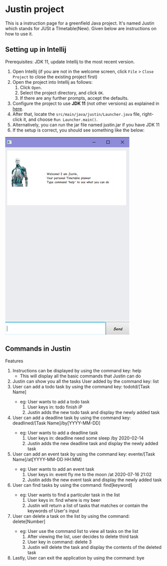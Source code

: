 # Justin project

This is a instruction page for a greenfield Java project. It's named Justin which stands for JUSt a TImetable(New). Given below are instructions on how to use it.

## Setting up in Intellij

Prerequisites: JDK 11, update Intellij to the most recent version.

1. Open Intellij (if you are not in the welcome screen, click `File` > `Close Project` to close the existing project first)
1. Open the project into Intellij as follows:
   1. Click `Open`.
   1. Select the project directory, and click `OK`.
   1. If there are any further prompts, accept the defaults.
1. Configure the project to use **JDK 11** (not other versions) as explained in [here](https://www.jetbrains.com/help/idea/sdk.html#set-up-jdk).
1. After that, locate the `src/main/java/justin/Launcher.java` file, right-click it, and choose `Run Launcher.main()`. 
1. Alternatively, you can run the jar file named justin.jar if you have JDK 11
1. If the setup is correct, you should see something like the below:

![Justin Image](https://github.com/mrweikiat/ip/blob/master/docs/Ui.png)

## Commands in Justin 

Features 

1. Instructions can be displayed by using the command key: help
   * This will display all the basic commands that Justin can do
1. Justin can show you all the tasks User added by the command key: list
1. User can add a todo task by using the command key: todo<space>td/[Task Name]
   * eg: User wants to add a todo task
      1. User keys in: todo finish iP 
      1. Justin adds the new todo task and display the newly added task
1. User can add a deadline task by using the command key: deadline<space>d/[Task Name]<space>/by<space>[YYYY-MM-DD]
   * eg: User wants to add a deadline task
      1. User keys in: deadline need some sleep /by 2020-02-14
      1. Justin adds the new deadline task and display the newly added task
1. User can add an event task by using the command key: event<space>e/[Task Name]<space>/at<space>[YYYY-MM-DD HH:MM]
   * eg: User wants to add an event task
      1. User keys in: event fly me to the moon /at 2020-07-16 21:02
      1. Justin adds the new event task and display the newly added task
1. User can find tasks by using the command: find<space>[keyword]
   * eg: User wants to find a particuler task in the list
      1. User keys in: find where is my beer
      1. Justin will return a list of tasks that matches or contain the keywords of User's input
1. User can delete a task on the list by using the command: delete<space>[Number]
   * eg: User use the command list to view all tasks on the list
      1. After viewing the list, user decides to delete third task
      1. User key in command: delete 3
      1. Justin will delete the task and display the contents of the deleted task
1. Lastly, User can exit the application by using the command: bye
